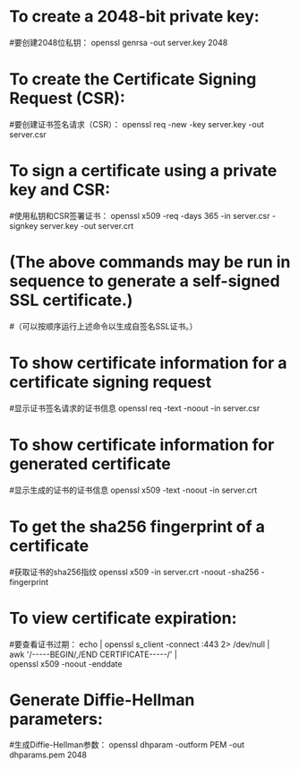 # To create a 2048-bit private key:
#要创建2048位私钥：
openssl genrsa -out server.key 2048

# To create the Certificate Signing Request (CSR):
#要创建证书签名请求（CSR）：
openssl req -new -key server.key -out server.csr

# To sign a certificate using a private key and CSR:
#使用私钥和CSR签署证书：
openssl x509 -req -days 365 -in server.csr -signkey server.key -out server.crt

# (The above commands may be run in sequence to generate a self-signed SSL certificate.)
#（可以按顺序运行上述命令以生成自签名SSL证书。）

# To show certificate information for a certificate signing request
#显示证书签名请求的证书信息
openssl req -text -noout -in server.csr

# To show certificate information for generated certificate
#显示生成的证书的证书信息
openssl x509 -text -noout -in server.crt 

# To get the sha256 fingerprint of a certificate
#获取证书的sha256指纹
openssl x509 -in server.crt -noout -sha256 -fingerprint

# To view certificate expiration:
#要查看证书过期：
echo | openssl s_client -connect <hostname>:443 2> /dev/null | \
awk '/-----BEGIN/,/END CERTIFICATE-----/' | \
openssl x509 -noout -enddate

# Generate Diffie-Hellman parameters:
#生成Diffie-Hellman参数：
openssl dhparam -outform PEM -out dhparams.pem 2048
